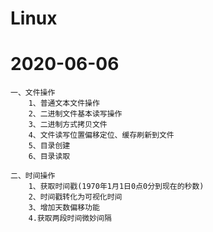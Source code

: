 # Linux
# 2020-06-06
	一、文件操作
		1、普通文本文件操作
		2、二进制文件基本读写操作
		3、二进制方式拷贝文件
		4、文件读写位置偏移定位、缓存刷新到文件
		5、目录创建
		6、目录读取
	
	二、时间操作
		1、获取时间戳(1970年1月1日0点0分到现在的秒数)
		2、时间戳转化为可视化时间
		3、增加天数偏移功能
		4.获取两段时间微妙间隔